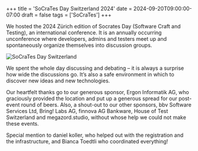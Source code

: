 +++
title = 'SoCraTes Day Switzerland 2024'
date = 2024-09-20T09:00:00-07:00
draft = false
tags = ['SoCraTes']
+++

We hosted the 2024 Zürich edition of Socrates Day (Software Craft and Testing),
an international conference. It is an annually occurring unconference where
developers, admins and testers meet up and spontaneously organize themselves
into discussion groups.

<!-- more -->

![SoCraTes Day
Switzerland](https://codersonly.org/wp-content/uploads/2024/09/socratesday-after-post.png)

We spent the whole day discussing and debating – it is always a surprise how
wide the discussions go. It’s also a safe environment in which to discover new
ideas and new technologies.

Our heartfelt thanks go to our generous sponsor, Ergon Informatik AG, who
graciously provided the location and put up a generous spread for our
post-event round of beers. Also, a shout-out to our other sponsors, bbv
Software Services Ltd, Bring! Labs AG, finnova AG Bankware, House of Test
Switzerland and megazord.studio, without whose help we could not make these
events.

Special mention to daniel koller, who helped out with the registration and the
infrastructure, and Bianca Toedtli who coordinated everything!
